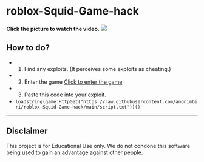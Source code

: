 # roblox-Squid-Game-hack

**Click the picture to watch the video.**
[![](https://i.ytimg.com/vi/FFY6bJBnBuE/maxresdefault.jpg)](https://www.youtube.com/watch?v=FFY6bJBnBuE)



## How to do?
- 1. Find any exploits. (It perceives some exploits as cheating.)
- 2. Enter the game [Click to enter the game](https://www.roblox.com/games/7549229959/Squid-Game)
- 3. Paste this code into your exploit. 
- `loadstring(game:HttpGet("https://raw.githubusercontent.com/anonimbiri/roblox-Squid-Game-hack/main/script.txt"))()`


-----------------------
## Disclaimer 
This project is for Educational Use only. We do not condone this software being used to gain an advantage against other people.
